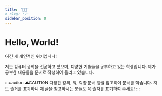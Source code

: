 ```yaml
---
title: '👋🏻'
# slug: '/'
sidebar_position: 0
---
```


# Hello, World!

여긴 제 개인적인 위키입니다!

저는 컴퓨터 공학을 전공하고 있으며, 다양한 기술들을 공부하고 있는 학생입니다. 제가 공부한 내용들을 문서로 작성하여 올리고 있습니다.

:::caution ⚠️CAUTION
다양한 강의, 책, 각종 문서 등을 참고하여 문서를 적습니다.
저도 출처를 표기하니 제 글을 참고하시는 분들도 꼭 출처를 표기하여 주세요!
:::

